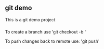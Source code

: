 ## git demo

This is a git demo project

###

To create a branch use 'git checkout -b <branch name>'

To push changes back to remote use: 'git push'
